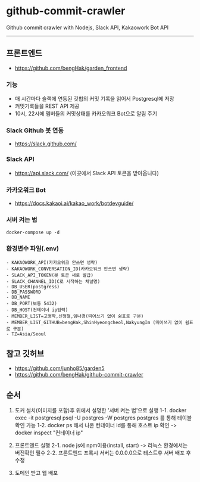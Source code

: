 # github-commit-crawler

Github commit crawler with Nodejs, Slack API, Kakaowork Bot API

---

## 프론트엔드

- https://github.com/bengHak/garden_frontend

### 기능

- 매 시간마다 슬랙에 연동된 깃헙의 커밋 기록을 읽어서 Postgresql에 저장
- 커밋기록들을 REST API 제공
- 10시, 22시에 멤버들의 커밋상태를 카카오워크 Bot으로 알림 주기

### Slack Github 봇 연동

- https://slack.github.com/

### Slack API

- https://api.slack.com/ (이곳에서 Slack API 토큰을 받아옵니다)

### 카카오워크 Bot

- https://docs.kakaoi.ai/kakao_work/botdevguide/

### 서버 켜는 법

```
docker-compose up -d
```

### 환경변수 파일(.env)

```
- KAKAOWORK_API(카카오워크 안쓰면 생략)
- KAKAOWORK_CONVERSATION_ID(카카오워크 안쓰면 생략)
- SLACK_API_TOKEN(봇 토큰 새로 발급)
- SLACK_CHANNEL_ID(C로 시작하는 채널명)
- DB_USER(postgress)
- DB_PASSWORD
- DB_NAME
- DB_PORT(보통 5432)
- DB_HOST(컨테이너 ip입력)
- MEMBER_LIST=고병학,신형철,임나경(띄어쓰기 없이 쉼표로 구분)
- MEMBER_LIST_GITHUB=bengHak,ShinHyeongcheol,NakyungIm (띄어쓰기 없이 쉼표로 구분)
- TZ=Asia/Seoul
```

## 참고 깃허브

- https://github.com/junho85/garden5
- https://github.com/bengHak/github-commit-crawler

## 순서

1. 도커 설치(이미지를 포함)후 위에서 설명한 '서버 켜는 법'으로 실행
1-1. docker exec -it postgresql psql -U postgres -W postgres postgres 를 통해 테이블 확인 가능
1-2. docker ps 해서 나온 컨테이너 id를 통해 호스트 ip 확인 -> docker inspect "컨테이너 ip"

2. 프론트엔드 실행
2-1. node js에 npm이용(install, start) -> 리눅스 환경에서는 버전확인 필수
2-2. 프론트엔드 프록시 서버는 0.0.0.0으로 테스트후 서버 배포 후 수정

3. 도메인 받고 웹 배포
